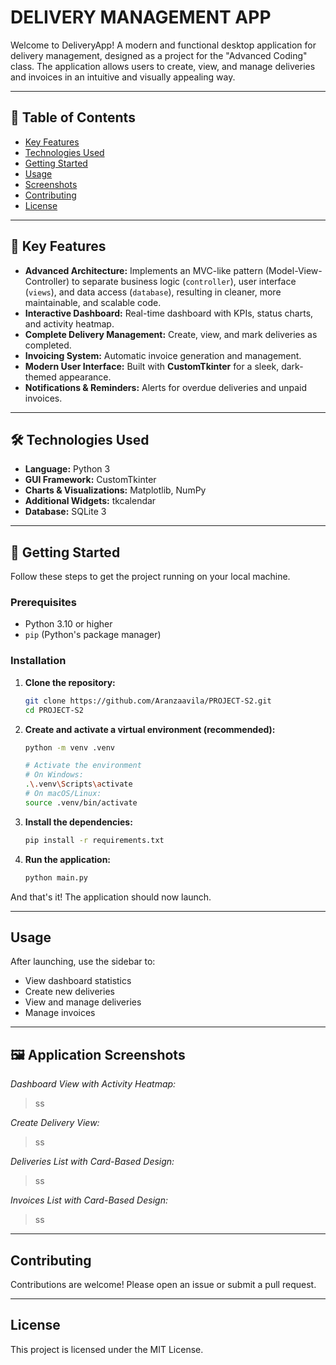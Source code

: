 # DELIVERY MANAGEMENT APP

Welcome to DeliveryApp! A modern and functional desktop application for delivery management, designed as a project for the "Advanced Coding" class. The application allows users to create, view, and manage deliveries and invoices in an intuitive and visually appealing way.

---

## 📑 Table of Contents

- [Key Features](#-key-features)
- [Technologies Used](#-technologies-used)
- [Getting Started](#-getting-started)
- [Usage](#usage)
- [Screenshots](#-application-screenshots)
- [Contributing](#contributing)
- [License](#license)

---

## 🌟 Key Features

* **Advanced Architecture:** Implements an MVC-like pattern (Model-View-Controller) to separate business logic (`controller`), user interface (`views`), and data access (`database`), resulting in cleaner, more maintainable, and scalable code.
* **Interactive Dashboard:** Real-time dashboard with KPIs, status charts, and activity heatmap.
* **Complete Delivery Management:** Create, view, and mark deliveries as completed.
* **Invoicing System:** Automatic invoice generation and management.
* **Modern User Interface:** Built with **CustomTkinter** for a sleek, dark-themed appearance.
* **Notifications & Reminders:** Alerts for overdue deliveries and unpaid invoices.

---

## 🛠️ Technologies Used

* **Language:** Python 3
* **GUI Framework:** CustomTkinter
* **Charts & Visualizations:** Matplotlib, NumPy
* **Additional Widgets:** tkcalendar
* **Database:** SQLite 3

---

## 🚀 Getting Started

Follow these steps to get the project running on your local machine.

### Prerequisites

* Python 3.10 or higher
* `pip` (Python's package manager)

### Installation

1. **Clone the repository:**
    ```bash
    git clone https://github.com/Aranzaavila/PROJECT-S2.git
    cd PROJECT-S2
    ```

2. **Create and activate a virtual environment (recommended):**
    ```bash
    python -m venv .venv

    # Activate the environment
    # On Windows:
    .\.venv\Scripts\activate
    # On macOS/Linux:
    source .venv/bin/activate
    ```

3. **Install the dependencies:**
    ```bash
    pip install -r requirements.txt
    ```

4. **Run the application:**
    ```bash
    python main.py
    ```

And that's it! The application should now launch.

---

## Usage

After launching, use the sidebar to:
- View dashboard statistics
- Create new deliveries
- View and manage deliveries
- Manage invoices

---

## 🖼️ Application Screenshots

*Dashboard View with Activity Heatmap:*
> ss

*Create Delivery View:*
> ss

*Deliveries List with Card-Based Design:*
> ss

*Invoices List with Card-Based Design:*
> ss

---

## Contributing

Contributions are welcome! Please open an issue or submit a pull request.

---

## License

This project is licensed under the MIT License.


